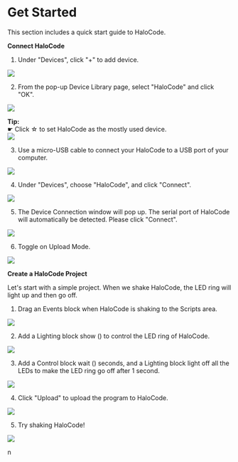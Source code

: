 # Get Started

This section includes a quick start guide to HaloCode.

**Connect HaloCode**

1. Under "Devices", click "+" to add device.

![](../.gitbook/assets/0%20%281%29.png)

2. From the pop-up Device Library page, select "HaloCode" and click "OK".

![](../.gitbook/assets/1%20%287%29.png)

**Tip:**  
☛ Click ☆ to set HaloCode as the mostly used device.  
![](../.gitbook/assets/2%20%2814%29.png)

3. Use a micro-USB cable to connect your HaloCode to a USB port of your computer.

![](../.gitbook/assets/3%20%2819%29.png)

4. Under "Devices", choose "HaloCode", and click "Connect".

![](../.gitbook/assets/4%20%281%29.png)

5. The Device Connection window will pop up. The serial port of HaloCode will automatically be detected. Please click "Connect".

![](../.gitbook/assets/5%20%2814%29.png)

6. Toggle on Upload Mode.

![](../.gitbook/assets/6%20%2814%29.png)

**Create a HaloCode Project**

Let's start with a simple project. When we shake HaloCode, the LED ring will light up and then go off.

1. Drag an Events block when HaloCode is shaking to the Scripts area.

![](../.gitbook/assets/7%20%289%29.gif)

2. Add a Lighting block show \(\) to control the LED ring of HaloCode.

![](../.gitbook/assets/8%20%282%29.gif)

3. Add a Control block wait \(\) seconds, and a Lighting block light off all the LEDs to make the LED ring go off after 1 second.

![](../.gitbook/assets/9.gif)

4. Click "Upload" to upload the program to HaloCode.

![](../.gitbook/assets/10%20%286%29.gif)

5. Try shaking HaloCode!

![](../.gitbook/assets/11%20%285%29.gif)

n

